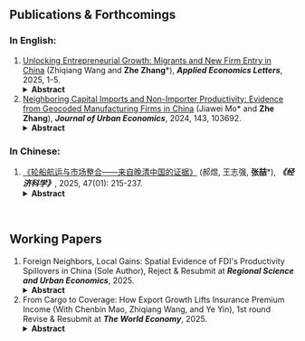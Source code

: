 ## Publications & Forthcomings
### In English:
1. [Unlocking Entrepreneurial Growth: Migrants and New Firm Entry in China](https://doi.org/10.1080/13504851.2025.2472033) (Zhiqiang Wang and **Zhe Zhang**\*), ***Applied Economics Letters***, 2025, 1-5. <details><summary><strong>Abstract</strong></summary><h5> Using administrative data on firm registrations in China from 2000 to 2005 and employing a shift-share design, this study estimates the causal impact of rural-urban migration on new firm entry. Our findings show that the influx of migrants significantly increases new firm creation by reducing wages for low- skilled labour, thereby lowering labour costs for firms. This effect is especially pronounced in industries characterized by lower patent intensity, lower skill requirements, and higher labour intensity. The study underscores the vital role of labour mobility in driving entrepreneurial growth. </h5></details>
1. [Neighboring Capital Imports and Non-Importer Productivity: Evidence from Geocoded Manufacturing Firms in China](https://doi.org/10.1016/j.jue.2024.103692) (Jiawei Mo\* and **Zhe Zhang**), ***Journal of Urban Economics***, 2024, 143, 103692.<details><summary><strong>Abstract</strong></summary><h5> This article examines the spillover effects of neighboring firms’ imports on the productivity of non-importers. By analyzing geocoded manufacturing firms in China, we find that capital goods imports by neighboring firms within 10 km positively impact non-importer productivity; intermediate goods imports show no clear spillover. These results hold when using imports from distant firms as instruments. Spillovers from capital imports mainly come from neighbors in upstream and downstream industries, which indicate potential supply chain effects. Learning effects from neighboring imported products are not significant. Quantitatively, neighboring capital imports raised non-importers’ average productivity by 0.99% from 2000 to 2006, surpassing gains from their own R&D participation by more than sixfold. Overall, our findings demonstrate substantial societal benefits of capital imports for non-importers connected spatially. </h5></details>

### In Chinese:
1. [《轮船航运与市场整合——来自晚清中国的证据》](https://ccj.pku.edu.cn/article/info?aid=664327856459845) (郝煜, 王志强, **张喆**\*), ***《经济科学》***, 2025, 47(01): 215-237.<details><summary><strong>Abstract</strong></summary><h5> 以蒸汽为主要动力的轮船的引进改进了内河航运的效率， 降低了交通成本，提高了清末中国的市场整合程度。 本文以清政府在 «马关条约» 后允许轮船进入非通商口岸的内河航运为准自然实验。 研究发现， 轮船航运提高了位于同一条长江支流的府对之间的市场整合程度， 相对于对照组， 这些府对间的粮价差异降低了 4.65%。 这解释了该地区这一时期实际粮价差异下降的 37%。 机制分析表明， 这种效应只在具备通航条件的长江支流以及通航条件较好的府对较为明显。 最后， 该效应对于运输距离较长、 贸易潜力较大的府对影响更大， 这表明轮船技术的应用存在固定成本和规模经济。 本文的发现表明近代以来的市场一体化受制于制度、 地理、 市场规模等因素， 呈现出曲折发展和时空局限的面貌， 从而为今天 “构建国内统一大市场” 战略的实施提供了有益的历史镜鉴。 </h5></details>

&nbsp;
## Working Papers
1. Foreign Neighbors, Local Gains: Spatial Evidence of FDI's Productivity Spillovers in China (Sole Author), Reject & Resubmit at ***Regional Science and Urban Economics***, 2025. <details><summary><strong>Abstract</strong></summary><h5> This study investigates the spatial spillover impact of foreign direct investment (FDI) on local firm productivity in developing countries. Using geocoded manufacturing firm data in China and geographic distance as an identification strategy, I estimate FDI's productivity spillover using the production function estimation approach while explicitly embedding nearby FDI entries into local firms' dynamic productivity evolution. I find that an FDI entry within commuting distances notably increases the productivity of local firms by 0.26% to 0.33% in the subsequent period. The results remain robust when using changes in FDI policy as instruments. This productivity spillover effect is mainly attributed to the learning effect from FDI entrants producing similar products to local firms, while upstream and downstream FDI entrants have no significant impact on local firm productivity through potential supply chain linkages. FDI's productivity-enhancing impact is achieved through increasing the likelihood of new innovation patent applications and production of new products. </h5></details>
1. From Cargo to Coverage: How Export Growth Lifts Insurance Premium Income (With Chenbin Mao, Zhiqiang Wang, and Ye Yin), 1st round Revise & Resubmit at ***The World Economy***, 2025. <details><summary><strong>Abstract</strong></summary><h5> This paper investigates how export expansion drives the development of the insurance market. As an important financial sector facilitating risk management, the growth of this market is a process of significant interest for developing nations. Using China's post-WTO accession period (2000-2010) as a context of rapid trade liberalization, we leverage a shift-share IV design and city-level data to demonstrate that a US$\$$1,000 rise in exports per worker increases insurance premiums per worker by US$\$$25.9, with export growth accounting for 15.6% of premium growth. Demand-side factors such as improved labor markets through job creation and wage gains are key, while supply-side efficiency gains play a minimal role. These findings highlight the role of export earnings in explaining the trade-induced financial market development.  </h5></details>
